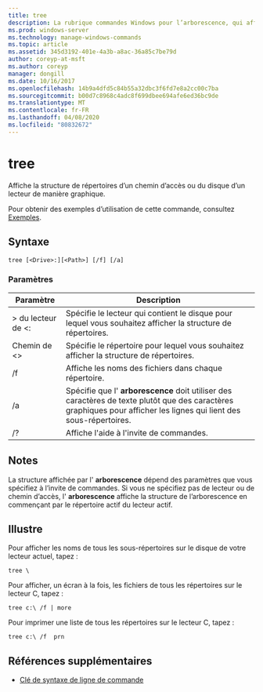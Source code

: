 ```yaml
---
title: tree
description: La rubrique commandes Windows pour l’arborescence, qui affiche la structure de répertoires d’un chemin d’accès, ou du disque d’un lecteur, graphiquement.
ms.prod: windows-server
ms.technology: manage-windows-commands
ms.topic: article
ms.assetid: 345d3192-401e-4a3b-a8ac-36a85c7be79d
author: coreyp-at-msft
ms.author: coreyp
manager: dongill
ms.date: 10/16/2017
ms.openlocfilehash: 14b9a4dfd5c84b55a32dbc3f6fd7e8a2cc00c7ba
ms.sourcegitcommit: b00d7c8968c4adc8f699dbee694afe6ed36bc9de
ms.translationtype: MT
ms.contentlocale: fr-FR
ms.lasthandoff: 04/08/2020
ms.locfileid: "80832672"
---
```

# <a name="tree"></a>tree

Affiche la structure de répertoires d’un chemin d’accès ou du disque d’un lecteur de manière graphique.

Pour obtenir des exemples d’utilisation de cette commande, consultez [Exemples](#BKMK_examples).

## <a name="syntax"></a>Syntaxe

```
tree [<Drive>:][<Path>] [/f] [/a]
```

### <a name="parameters"></a>Paramètres

|Paramètre|Description|
|---------|-----------|
|> du lecteur de \<:|Spécifie le lecteur qui contient le disque pour lequel vous souhaitez afficher la structure de répertoires.|
|Chemin de \<>|Spécifie le répertoire pour lequel vous souhaitez afficher la structure de répertoires.|
|/f|Affiche les noms des fichiers dans chaque répertoire.|
|/a|Spécifie que l' **arborescence** doit utiliser des caractères de texte plutôt que des caractères graphiques pour afficher les lignes qui lient des sous-répertoires.|
|/?|Affiche l'aide à l'invite de commandes.|

## <a name="remarks"></a>Notes

La structure affichée par l' **arborescence** dépend des paramètres que vous spécifiez à l’invite de commandes. Si vous ne spécifiez pas de lecteur ou de chemin d’accès, l' **arborescence** affiche la structure de l’arborescence en commençant par le répertoire actif du lecteur actif.

## <a name="examples"></a><a name=BKMK_examples></a>Illustre

Pour afficher les noms de tous les sous-répertoires sur le disque de votre lecteur actuel, tapez :
```
tree \
```
Pour afficher, un écran à la fois, les fichiers de tous les répertoires sur le lecteur C, tapez :
```
tree c:\ /f | more 
```
Pour imprimer une liste de tous les répertoires sur le lecteur C, tapez :
```
tree c:\ /f  prn 
```

## <a name="additional-references"></a>Références supplémentaires

- [Clé de syntaxe de ligne de commande](command-line-syntax-key.md)